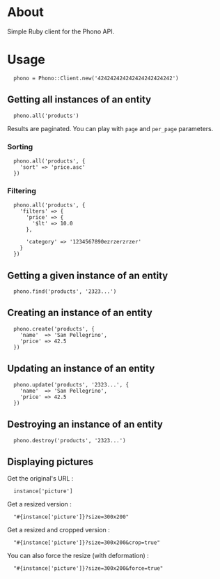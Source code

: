 # About

Simple Ruby client for the Phono API.

# Usage

      phono = Phono::Client.new('424242424242424242424242')

## Getting all instances of an entity

      phono.all('products')

Results are paginated.  You can play with `page` and `per_page` parameters.

### Sorting

      phono.all('products', {
      	'sort' => 'price.asc'
      })

### Filtering

      phono.all('products', {
      	'filters' => {
      	  'price' => {
      	  	'$lt' => 10.0
      	  },

      	  'category' => '1234567890ezrzerzrzer'
      	}
      })

## Getting a given instance of an entity

      phono.find('products', '2323...')

## Creating an instance of an entity

      phono.create('products', {
      	'name'  => 'San Pellegrino',
      	'price' => 42.5
      })

## Updating an instance of an entity

      phono.update('products', '2323...', {
      	'name'  => 'San Pellegrino',
      	'price' => 42.5
      })

## Destroying an instance of an entity

      phono.destroy('products', '2323...')

## Displaying pictures

Get the original's URL :

      instance['picture']

Get a resized version :

      "#{instance['picture']}?size=300x200"

Get a resized and cropped version :

      "#{instance['picture']}?size=300x200&crop=true"

You can also force the resize (with deformation) :

      "#{instance['picture']}?size=300x200&force=true"
